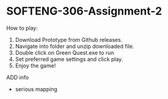 # SOFTENG-306-Assignment-2

How to play: 

1) Download Prototype from Github releases. 
2) Navigate into folder and unzip downloaded file.
3) Double click on Green Quest.exe to run
4) Set preferred game settings and click play.
5) Enjoy the game!


ADD info
- serious mapping

